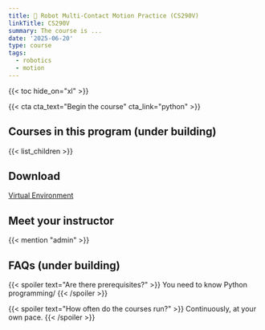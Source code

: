 ```yaml
---
title: 🛴 Robot Multi-Contact Motion Practice (CS290V)
linkTitle: CS290V
summary: The course is ...
date: '2025-06-20'
type: course
tags:
  - robotics
  - motion
---
```


{{< toc hide_on="xl" >}}

{{< cta cta_text="Begin the course" cta_link="python" >}}

## Courses in this program **(under building)**

{{< list_children >}}

## Download

[Virtual Environment](cs290v.yaml)

## Meet your instructor

{{< mention "admin" >}}

## FAQs **(under building)**

{{< spoiler text="Are there prerequisites?" >}}
You need to know Python programming/
{{< /spoiler >}}

{{< spoiler text="How often do the courses run?" >}}
Continuously, at your own pace.
{{< /spoiler >}}
